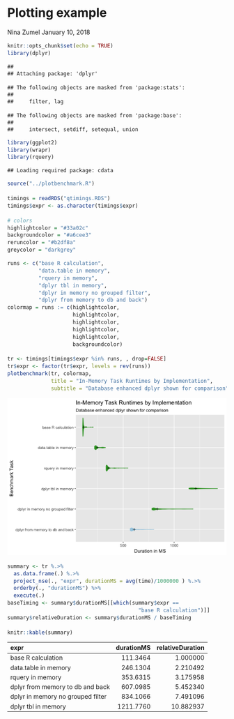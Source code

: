 Plotting example
================
Nina Zumel
January 10, 2018

``` r
knitr::opts_chunk$set(echo = TRUE)
library(dplyr)
```

    ## 
    ## Attaching package: 'dplyr'

    ## The following objects are masked from 'package:stats':
    ## 
    ##     filter, lag

    ## The following objects are masked from 'package:base':
    ## 
    ##     intersect, setdiff, setequal, union

``` r
library(ggplot2)
library(wrapr)
library(rquery)
```

    ## Loading required package: cdata

``` r
source("../plotbenchmark.R")

timings = readRDS("qtimings.RDS")
timings$expr <- as.character(timings$expr)

# colors
highlightcolor = "#33a02c"
backgroundcolor = "#a6cee3"
reruncolor = "#b2df8a"
greycolor = "darkgrey"
```

``` r
runs <- c("base R calculation",
          "data.table in memory", 
          "rquery in memory",
          "dplyr tbl in memory",
          "dplyr in memory no grouped filter",
          "dplyr from memory to db and back")
colormap = runs := c(highlightcolor,
                     highlightcolor,
                     highlightcolor,
                     highlightcolor,
                     highlightcolor,
                     backgroundcolor)

tr <- timings[timings$expr %in% runs, , drop=FALSE]
tr$expr <- factor(tr$expr, levels = rev(runs))
plotbenchmark(tr, colormap, 
              title = "In-Memory Task Runtimes by Implementation",
              subtitle = "Database enhanced dplyr shown for comparison")
```

![](plotexample_files/figure-markdown_github/unnamed-chunk-1-1.png)

``` r
summary <- tr %.>% 
  as.data.frame(.) %.>%
  project_nse(., "expr", durationMS = avg(time)/1000000 ) %.>%
  orderby(., "durationMS") %>%
  execute(.)
baseTiming <- summary$durationMS[[which(summary$expr == 
                                          "base R calculation")]]
summary$relativeDuration <- summary$durationMS / baseTiming

knitr::kable(summary)
```

| expr                              |  durationMS|  relativeDuration|
|:----------------------------------|-----------:|-----------------:|
| base R calculation                |    111.3464|          1.000000|
| data.table in memory              |    246.1304|          2.210492|
| rquery in memory                  |    353.6315|          3.175958|
| dplyr from memory to db and back  |    607.0985|          5.452340|
| dplyr in memory no grouped filter |    834.1066|          7.491096|
| dplyr tbl in memory               |   1211.7760|         10.882937|
